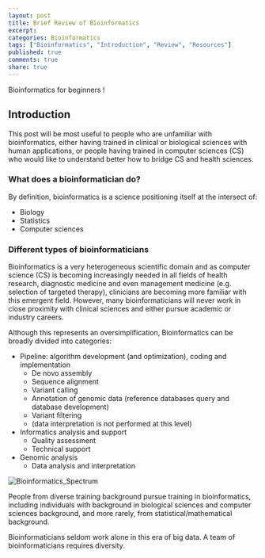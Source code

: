 ```yaml
---
layout: post
title: Brief Review of Bioinformatics
excerpt:
categories: Bioinformatics
tags: ["Bioinformatics", "Introduction", "Review", "Resources"]
published: true
comments: true
share: true
---
```


Bioinformatics for beginners !

## Introduction

This post will be most useful to people who are unfamiliar with bioinformatics, either having trained in clinical or biological sciences with human applications, or people having trained in computer sciences (CS) who would like to understand better how to bridge CS and health sciences.

### What does a bioinformatician do?

By definition, bioinformatics is a science positioning itself at the intersect of:

* Biology
* Statistics
* Computer sciences

### Different types of bioinformaticians

Bioinformatics is a very heterogeneous scientific domain and as computer science (CS) is becoming increasingly needed in all fields of health research, diagnostic medicine and even management medicine (e.g. selection of targeted therapy), clinicians are becoming more familiar with this emergent field. However, many bioinformaticians will never work in close proximity with clinical sciences and either pursue academic or industry careers.

Although this represents an oversimplification, Bioinformatics can be broadly divided into categories:

* Pipeline: algorithm development (and optimization), coding and implementation
  - De novo assembly
  - Sequence alignment
  - Variant calling
  - Annotation of genomic data (reference databases query and database development)
  - Variant filtering
  - (data interpretation is not performed at this level)
* Informatics analysis and support
  - Quality assessment  
  - Technical support
* Genomic analysis
  - Data analysis and interpretation

![Bioinformatics_Spectrum](mylinhthibodeau.github.io/images/Bioinformatics_Spectrum.png)

People from diverse training background pursue training in bioinformatics, including individuals with background in biological sciences and computer sciences background, and more rarely, from statistical/mathematical background.

Bioinformaticians seldom work alone in this era of big data. A team of bioinformaticians requires diversity.
